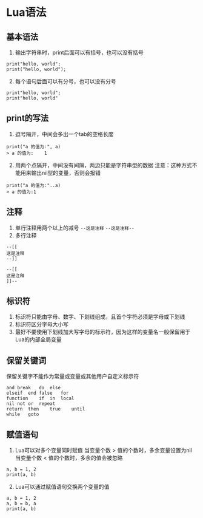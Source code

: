 # Lua语法

## 基本语法
1. 输出字符串时，print后面可以有括号，也可以没有括号
```
print"hello, world";
print("hello, world");
```
2. 每个语句后面可以有分号，也可以没有分号
```
print"hello, world";
print"hello, world"
```


## print的写法
1. 逗号隔开，中间会多出一个tab的空格长度
```
print("a 的值为:", a)
> a 的值为:	1
```
2. 用两个点隔开，中间没有间隔，两边只能是字符串型的数据
注意：这种方式不能用来输出nil型的变量，否则会报错  
```
print("a 的值为:"..a)
> a 的值为:1
```


## 注释
1. 单行注释用两个以上的减号
```--这是注释```
```--这是注释--```
2. 多行注释
```
--[[
这是注释
--]]
```
```
--[[
这是注释
]]--
```


## 标识符
1. 标识符只能由字母、数字、下划线组成，且首个字符必须是字母或下划线
2. 标识符区分字母大小写
3. 最好不要使用下划线加大写字母的标示符，因为这样的变量名一般保留用于Lua的内部全局变量


## 保留关键词
保留关键字不能作为常量或变量或其他用户自定义标示符  
```
and	break	do	else
elseif	end	false	for
function	if	in	local
nil	not	or	repeat
return	then	true	until
while	goto
```


## 赋值语句
1. Lua可以对多个变量同时赋值
当变量个数 > 值的个数时，多余变量设置为nil
当变量个数 < 值的个数时，多余的值会被忽略
```
a, b = 1, 2
print(a, b)
```
2. Lua可以通过赋值语句交换两个变量的值
```
a, b = 1, 2
a, b = b, a
print(a, b)
```